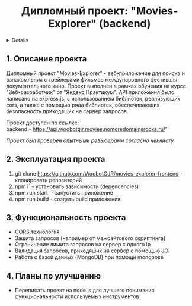 <h1 align="center">Дипломный проект: "Movies-Explorer" (backend)</h1>

<a name="summary">
  <details>
    <summary>Оглавление</summary>
    <ol>
      <li><a href="#project-description">Описание проекта</a></li>
      <li><a href="#project-installation">Эксплуатация проекта</a></li>
      <li><a href="#project-functionality">Функциональность проекта</a></li>
      <li><a href="#project-enhancement">Планы по улучшению</a></li>
    </ol>
  </details>
</a>

<a name="project-description"><h2>1. Описание проекта</h2></a>
Дипломный проект "Movies-Explorer" - веб-приложение для поиска и ознакомления с трейлерами фильмов международного фестиваля документального кино. Проект выполнен в рамках обучения на курсе "Веб-разработчик" от "Яндекс.Практикум". API приложения было написано на express.js, с использованием библиотек, реализующих cors, а также с помощью ряда библиотек, обеспечивающих безопасность приходящих на сервер запросов.

Проект доступен по ссылке:
<br>
backend - https://api.woobotgjr.movies.nomoredomainsrocks.ru/"
<br>

<i>Проект был проверен опытными ревьюерами согласно чеклисту</i>

<a name="project-installation"><h2>2. Эксплуатация проекта</h2></a>

1. git clone https://github.com/WoobotGJR/movies-explorer-frontend - клонировать репозиторий
2. npm i` - установить зависимости (dependencies)
3. npm run start` - запустить приложение
4. npm run build - создать build приложения

<a name="functionality"><h2>3. Функциональность проекта</h2></a>

- CORS технология
- Защита запросов (например от межсайтового скриптинга)
- Ограничение лимита запросов на сервер с одного ip
- Валидация запросов, приходяших на сервер с помощью JOI
- Работа с базой данных (MongoDB) при помощи mongoose

<a name="enhancement"><h2>4. Планы по улучшению</h2></a>

- Переписать проект на node.js для лучшего понимания функциональности используемых инструментов
